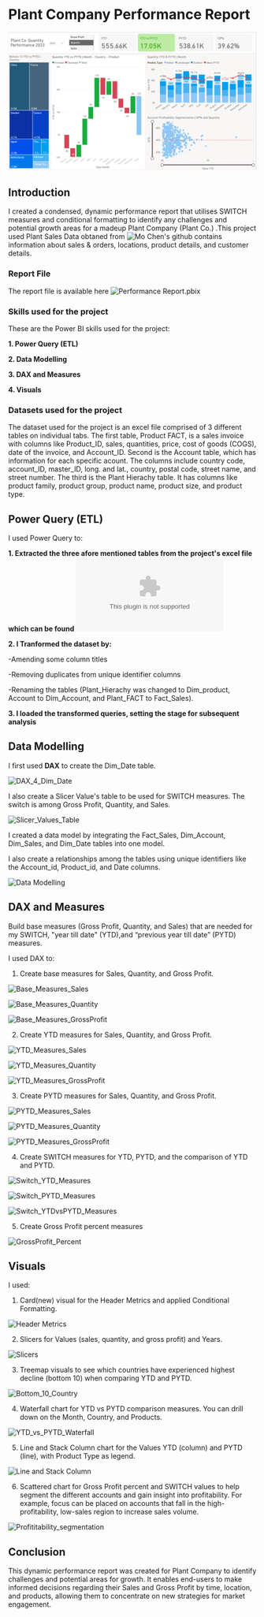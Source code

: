 # Plant Company Performance Report
![Performance_Report](https://github.com/lakunleoye/Performance_Report-_PowerBI_Project/blob/master/Performance%20Report.png)

## Introduction
I created a condensed, dynamic performance report that utilises SWITCH measures and conditional formatting to identify any challenges and potential growth areas for a madeup Plant Company (Plant Co.) .This project used Plant Sales Data obtaned from ![Mo Chen's github](https://github.com/mochen862/power-bi-portfolio-project) contains information about sales & orders, locations, product details, and customer details.

### Report File
The report file is available here ![Performance Report.pbix](https://github.com/lakunleoye/Performance_Report-_PowerBI_Project/blob/master/Performance%20Report.pbix)

### Skills used for the project
These are the Power BI skills used for the project:

**1.	Power Query (ETL)**

**2.	Data Modelling**

**3.	DAX and Measures**

**4.	Visuals**

### Datasets used for the project
The dataset used for the project is an excel file comprised of 3 different tables on individual tabs. The first table, Product FACT, is a sales invoice with columns like Product_ID, sales, quantities, price, cost of goods (COGS), date of the invoice, and Account_ID. Second is the Account table, which has information for each specific acount. The columns include country code, account_ID, master_ID, long. and lat., country, postal code, street name, and street number. The third is the Plant Hierachy table. It has columns like product family, product group, product name, product size, and product type.


## Power Query (ETL)
I used Power Query to:

**1. Extracted the three afore mentioned tables from the project's excel file which can be found ![here](https://github.com/lakunleoye/Performance_Report-_PowerBI_Project/blob/master/Plant_DTS.xls)**


**2. I Tranformed the dataset by:**

-Amending some column titles

-Removing duplicates from unique identifier columns

-Renaming the tables (Plant_Hierachy was changed to Dim_product, Account to Dim_Account, and Plant_FACT to Fact_Sales).


**3. I loaded the transformed queries, setting the stage for subsequent analysis**


## Data Modelling

I first used **DAX** to create the Dim_Date table.

![DAX_4_Dim_Date](https://github.com/user-attachments/assets/41011ee8-5e17-4ef4-ab8e-464e030fed41)


I also create a Slicer Value's table to be used for SWITCH measures. The switch is among Gross Profit, Quantity, and Sales.

![Slicer_Values_Table](https://github.com/user-attachments/assets/fc637eb0-485a-4177-9a4c-63954cccc155)


I created a data model by integrating the Fact_Sales, Dim_Account, Dim_Sales, and Dim_Date tables into one model.

I also create a relationships among the tables using unique identifiers like the Account_id, Product_id, and Date columns.

![Data Modelling](https://github.com/user-attachments/assets/8f14005c-8b85-4288-88e5-c91aed13aebc)

## DAX and Measures

Build base measures (Gross Profit, Quantity, and Sales) that are needed for my SWITCH, "year till date" (YTD),and “previous year till date” (PYTD) measures.

I used DAX to:

1. Create base measures for Sales, Quantity, and Gross Profit.

![Base_Measures_Sales](https://github.com/user-attachments/assets/69276249-86ef-4a5d-a09f-b1e138fa12a5)

![Base_Measures_Quantity](https://github.com/user-attachments/assets/abaf0e34-b99f-4c86-85e7-4051b2a38ad1)

![Base_Measures_GrossProfit](https://github.com/user-attachments/assets/8e665d34-bec4-43fc-8254-e9955738e01b)


2.  Create YTD measures for Sales, Quantity, and Gross Profit.

![YTD_Measures_Sales](https://github.com/user-attachments/assets/c29e57bb-fcbd-460e-940e-b434308883ee)

![YTD_Measures_Quantity](https://github.com/user-attachments/assets/4ad2ad71-89e8-414e-b7cb-bf6914714645)

![YTD_Measures_GrossProfit](https://github.com/user-attachments/assets/24403c2e-a14d-40fd-98a9-06c4fa0684ea)


3. Create PYTD measures for Sales, Quantity, and Gross Profit.

![PYTD_Measures_Sales](https://github.com/user-attachments/assets/e8cd54ca-5cb7-497e-b1de-c4b9885d97cc)

![PYTD_Measures_Quantity](https://github.com/user-attachments/assets/d945ee78-5c28-4733-a5f6-c423b6125e64)

![PYTD_Measures_GrossProfit](https://github.com/user-attachments/assets/f98b4bb5-e47a-4ef9-854e-71af0e99d626)


4. Create SWITCH measures for YTD, PYTD, and the comparison of YTD and PYTD.

![Switch_YTD_Measures](https://github.com/user-attachments/assets/d1c4b8a1-811e-4d32-bd9e-15d4c700146d)

![Switch_PYTD_Measures](https://github.com/user-attachments/assets/ad894265-7ea4-4ca6-aea7-3db4399fb899)

![Switch_YTDvsPYTD_Measures](https://github.com/user-attachments/assets/43ba16ee-a6e1-4232-965d-2b2ca7b14c77)


5. Create Gross Profit percent measures

![GrossProfit_Percent](https://github.com/user-attachments/assets/1bc7f316-3bc2-479e-864e-e681bddaefcf)



## Visuals

I used:

1.	Card(new) visual for the Header Metrics and applied Conditional Formatting.

![Header Metrics](https://github.com/user-attachments/assets/58cc9aa1-e698-439a-9e37-e79e024a546f)


2.	Slicers for Values (sales, quantity, and gross profit) and Years.

![Slicers](https://github.com/user-attachments/assets/e8c07537-7422-4a4e-aa9b-103bb96b0405)


3.	Treemap visuals to see which countries have experienced highest decline (bottom 10) when comparing YTD and PYTD.

![Bottom_10_Country](https://github.com/user-attachments/assets/2b2fe2ad-a10a-4037-94ba-7b54bd8b74ca)


4.	Waterfall chart for YTD vs PYTD comparison measures. You can drill down on the Month, Country, and Products.

![YTD_vs_PYTD_Waterfall](https://github.com/user-attachments/assets/3da325fa-5cf6-45af-9c5d-819f771811b9)


5.	Line and Stack Column chart for the Values YTD (column) and PYTD (line), with Product Type as legend.

![Line and Stack Column](https://github.com/user-attachments/assets/743db053-c0a8-48c1-8f9c-0cc53ed98cbb)


6. Scattered chart for Gross Profit percent and SWITCH values to help segment the different accounts and gain insight into profitability. For example, focus can be placed on accounts that fall in the high-profitability, low-sales region to increase sales volume.

![Profititability_segmentation](https://github.com/user-attachments/assets/a2eea8ce-ca97-4449-973f-a49efd16dcd9)

   
## Conclusion
This dynamic performance report was created for Plant Company to identify challenges and potential areas for growth. It enables end-users to make informed decisions regarding their Sales and Gross Profit by time, location, and products, allowing them to concentrate on new strategies for market engagement.











